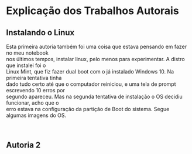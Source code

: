 <h1>Explicação dos Trabalhos Autorais</h1>
<h2>Instalando o Linux</h2>
<p>Esta primeira autoria também foi uma coisa que estava pensando em fazer no meu notebook<br>nos últimos tempos, instalar linux, pelo menos para experimentar. A distro que instalei foi o<br>Linux Mint, que fiz fazer dual boot com o já instalado Windows 10. Na primeira tentativa tinha<br>dado tudo certo até que o computador reiniciou, e uma tela de prompt escrevendo 10 erros por<br>segundo apareceu. Mas na segunda tentativa de instalação o OS decidiu funcionar, acho que o<br>erro estava na configuração da partição de Boot do sistema. Segue algumas imagens do OS.</p><br>
<h2>Autoria 2</h2>
